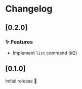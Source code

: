 # Changelog

## [0.2.0]

### ✨ Features

* Implement `list` command (#2)


## [0.1.0]

Initial release 🎉
